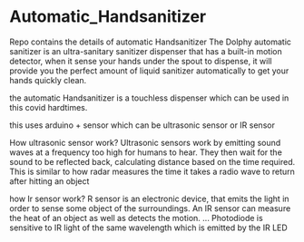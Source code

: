 # Automatic_Handsanitizer
Repo contains the details of automatic Handsanitizer
The Dolphy automatic sanitizer is an ultra-sanitary sanitizer dispenser that has a built-in motion detector, when it sense your hands under the spout to dispense, it will provide you the perfect amount of liquid sanitizer automatically to get your hands quickly clean.

the automatic Handsanitizer is a touchless dispenser which can be used in this covid hardtimes.

this uses arduino  + sensor which can be ultrasonic sensor or IR sensor


How ultrasonic sensor work?
Ultrasonic sensors work by emitting sound waves at a frequency too high for humans to hear. They then wait for the sound to be reflected back, calculating distance based on the time required. This is similar to how radar measures the time it takes a radio wave to return after hitting an object

how Ir sensor work?
R sensor is an electronic device, that emits the light in order to sense some object of the surroundings. An IR sensor can measure the heat of an object as well as detects the motion. ... Photodiode is sensitive to IR light of the same wavelength which is emitted by the IR LED
